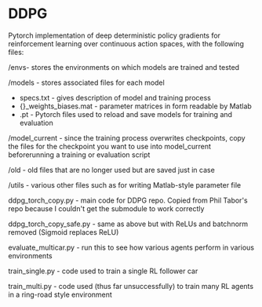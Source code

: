 # DDPG
 Pytorch implementation of deep deterministic policy gradients for reinforcement learning over continuous action spaces, with the following files:


/envs- stores the environments on which models are trained and tested

/models - stores associated files for each model

- 	specs.txt - gives description of model and training process
-  	{}_weights_biases.mat - parameter matrices in form readable by Matlab
- 	<various checkpoints>.pt - Pytorch files used to reload and save models for training and evaluation

/model_current - since the training process overwrites checkpoints, copy the files for the checkpoint you want to use into model_current beforerunning a training or evaluation script

/old - old files that are no longer used but are saved just in case

/utils - various other files such as for writing Matlab-style parameter file

ddpg_torch_copy.py - main code for DDPG repo. Copied from Phil Tabor's repo because I couldn't get the submodule to work correctly

ddpg_torch_copy_safe.py - same as above but with ReLUs and batchnorm removed (Sigmoid replaces ReLU)

evaluate_multicar.py - run this to see how various agents perform in various environments

train_single.py - code used to train a single RL follower car

train_multi.py - code used (thus far unsuccessfully) to train many RL agents in a ring-road style environment
